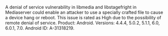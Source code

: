 A denial of service vulnerability in libmedia and libstagefright in Mediaserver could enable an attacker to use a specially crafted file to cause a device hang or reboot. This issue is rated as High due to the possibility of remote denial of service. Product: Android. Versions: 4.4.4, 5.0.2, 5.1.1, 6.0, 6.0.1, 7.0. Android ID: A-31318219.